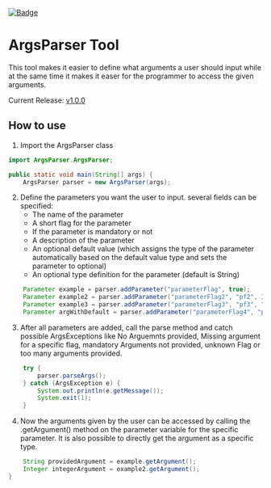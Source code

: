 [![Badge](https://img.shields.io/badge/release-v1.0.0-brightgreen)](https://github.com/AbUndMax/Java_ArgsParser/releases/tag/Release_v1.0.0)
# ArgsParser Tool
This tool makes it easier to define what arguments a user should input while at the same time it makes it easer for 
the programmer to access the given arguments.

Current Release: [v1.0.0](https://github.com/AbUndMax/Java_ArgsParser/releases/tag/Release_v1.0.0)

## How to use
1. Import the ArgsParser class

```Java
import ArgsParser.ArgsParser;

public static void main(String[] args) {
    ArgsParser parser = new ArgsParser(args);
```
2. Define the parameters you want the user to input. several fields can be specified:
   - The name of the parameter
   - A short flag for the parameter
   - If the parameter is mandatory or not
   - A description of the parameter
   - An optional default value (which assigns the type of the parameter automatically based on the default value type
   and sets the parameter to optional)
   - An optional type definition for the parameter (default is String)
```Java
    Parameter example = parser.addParameter("parameterFlag", true);
    Parameter example2 = parser.addParameter("parameterFlag2", "pf2", Integer.class, false);
    Parameter example3 = parser.addParameter("parameterFlag3", "pf3", "This is a description for the parameter", true);
    Parameter argWithDefault = parser.addParameter("parameterFlag4", "pf4", "description", 5, false);
```
3. After all parameters are added, call the parse method and catch possible ArgsExceptions like No Arguemnts provided, 
Missing argument for a specific flag, mandatory Arguments not provided, unknown Flag or too many arguments provided.
```Java
    try {
        parser.parseArgs();
    } catch (ArgsException e) {
        System.out.println(e.getMessage());
        System.exit(1);
    }
```
4. Now the arguments given by the user can be accessed by calling the .getArgument() method on the parameter variable for the specific parameter.
It is also possible to directly get the argument as a specific type.
```Java
    String providedArgument = example.getArgument();
    Integer integerArgument = example2.getArgument();
}
```
